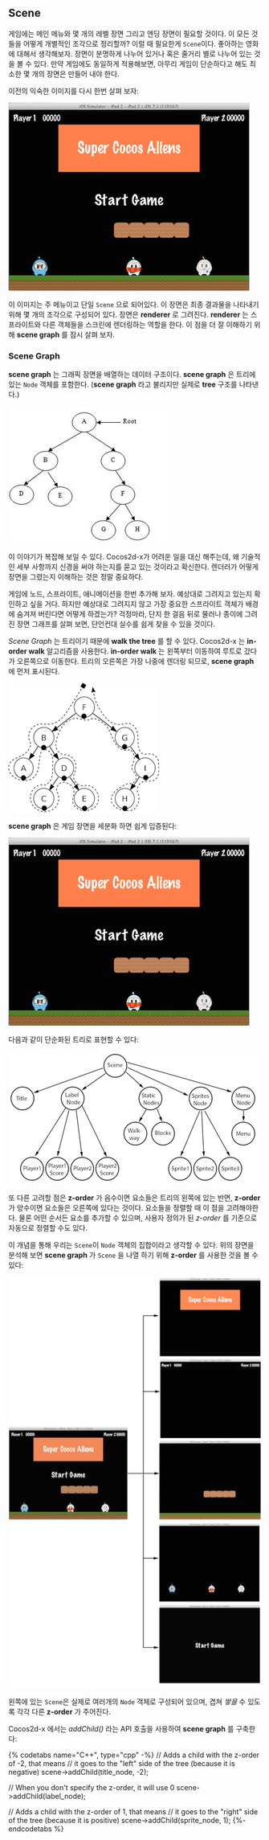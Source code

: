 ## Scene
게임에는 메인 메뉴와 몇 개의 레벨 장면 그리고 엔딩 장면이 필요할 것이다. 이 모든 것들을 어떻게 개별적인 조각으로 정리할까? 이럴 때 필요한게 `Scene`이다. 좋아하는 영화에 대해서 생각해보자. 장면이 분명하게 나누어 있거나 혹은 줄거리 별로 나누어 있는 것을 볼 수 있다. 만약 게임에도 동일하게 적용해보면, 아무리 게임이  단순하다고 해도 최소한 몇 개의 장면은 만들어 내야 한다. 

이전의 익숙한 이미지를 다시 한번 살펴 보자:

![](basic_concepts-img/2n_main.png "")

이 이미지는 주 메뉴이고 단일 `Scene` 으로 되어있다. 이 장면은 최종 결과물을 나타내기 위해 몇 개의 조각으로 구성되어 있다. 장면은 __renderer__ 로 그려진다. __renderer__ 는 스프라이트와 다른 객체들을 스크린에 렌더링하는 역할을 한다. 이 점을 더 잘 이해하기 위해 __scene graph__ 를 잠시 살펴 보자.

### Scene Graph
__scene graph__ 는 그래픽 장면을 배열하는 데이터 구조이다. __scene graph__ 은 트리에 있는 `Node` 객체를 포함한다. (__scene graph__ 라고 불리지만 실제로 __tree__ 구조를 나타낸다.)

![](basic_concepts-img/tree.jpg "Simple Tree")

이 이야기가 복잡해 보일 수 있다. Cocos2d-x가 어려운 일을 대신 해주는데, 왜 기술적인 세부 사항까지 신경을 써야 하는지를 묻고 있는 것이라고 확신한다. 렌더러가 어떻게 장면을 그렸는지 이해하는 것은 정말 중요하다.

게임에 노드, 스프라이트, 애니메이션을 한번 추가해 보자. 예상대로 그려지고 있는지 확인하고 싶을 거다. 하지만 예상대로 그려지지 않고 가장 중요한 스프라이트 객체가 배경에 숨겨져 버린다면 어떻게 하겠는가? 걱정마라, 단지 한 걸음 뒤로 물러나 종이에 그려진 장면 그래프를 살펴 보면, 단언컨대 실수를 쉽게 찾을 수 있을 것이다.

_Scene Graph_ 는 트리이기 때문에 __walk the tree__ 를 할 수 있다.  Cocos2d-x 는 __in-order walk__ 알고리즘을 사용한다. __in-order walk__ 는 왼쪽부터 이동하여 루트로 갔다가 오른쪽으로 이동한다. 트리의 오른쪽은 가장 나중에 렌더링 되므로, __scene graph__ 에 먼저 표시된다.

![](basic_concepts-img/in-order-walk.png "in-order walk")

__scene graph__ 은 게임 장면을 세분화 하면 쉽게 입증된다:

![](basic_concepts-img/2n_main.png "")

다음과 같이 단순화된 트리로 표현할 수 있다:

![](basic_concepts-img/2n_mainScene-sceneGraph.png "")

또 다른 고려할 점은 __z-order__ 가 음수이면 요소들은 트리의 왼쪽에 있는 반면, __z-order__ 가 양수이면 요소들은 오른쪽에 있다는 것이다. 요소들을 정렬할 때 이 점을 고려해야한다. 물론 어떤 순서든 요소를 추가할 수 있으며, 사용자 정의가 된 _z-order_ 를 기준으로 자동으로 정렬할 수도 있다.

이 개념을 통해 우리는 `Scene`이 `Node` 객체의 집합이라고 생각할 수 있다. 위의 장면을 분석해 보면 __scene graph__ 가 `Scene` 을 나열 하기 위해 __z-order__ 를 사용한 것을 볼 수 있다:

![](basic_concepts-img/layers.png "")

왼쪽에 있는 `Scene`은 실제로 여러개의 `Node` 객체로 구성되어 있으며, 겹쳐 *쌓을* 수 있도록 각각 다른 __z-order__ 가 주어진다.

Cocos2d-x 에서는 *addChild()* 라는 API 호출을 사용하여 __scene graph__ 를 구축한다:

{% codetabs name="C++", type="cpp" -%}
// Adds a child with the z-order of -2, that means
// it goes to the "left" side of the tree (because it is negative)
scene->addChild(title_node, -2);

// When you don't specify the z-order, it will use 0
scene->addChild(label_node);

// Adds a child with the z-order of 1, that means
// it goes to the "right" side of the tree (because it is positive)
scene->addChild(sprite_node, 1);
{%- endcodetabs %}
